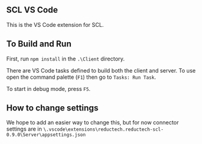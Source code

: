 ## SCL VS Code

This is the VS Code extension for SCL.

## To Build and Run

First, run `npm install` in the `.\Client` directory.

There are VS Code tasks defined to build both the client
and server. To use open the command palette (`F1`) then
go to `Tasks: Run Task`.

To start in debug mode, press `F5`.

## How to change settings

We hope to add an easier way to change this, but for now connector settings are in `\.vscode\extensions\reductech.reductech-scl-0.9.0\Server\appsettings.json`
